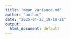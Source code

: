 ```yaml
---
title: "mean_variance.md"
author: "author"
date: "2025-04-23_18-18-21"
output:
  html_document: default
---
```

